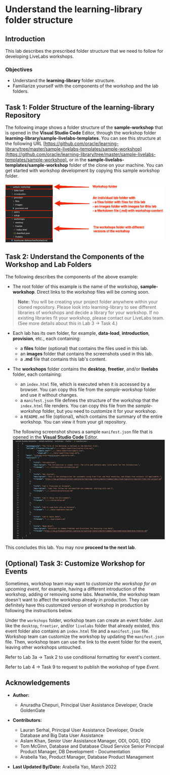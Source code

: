 # Understand the learning-library folder structure

## Introduction

This lab describes the prescribed folder structure that we need to follow for developing LiveLabs workshops.

### Objectives

* Understand the **learning-library** folder structure.
* Familiarize yourself with the components of the workshop and the lab folders.

## Task 1: Folder Structure of the learning-library Repository

The following image shows a folder structure of the **sample-workshop** that is opened in the **Visual Studio Code** Editor, through the workshop folder **learning-library/sample-livelabs-templates**. You can see this structure at the following URL [https://github.com/oracle/learning-library/tree/master/sample-livelabs-templates/sample-workshop](https://github.com/oracle/learning-library/tree/master/sample-livelabs-templates/sample-workshop), or in the **sample-livelabs-templates/sample-workshop** folder of the clone on your machine. You can get started with workshop development by copying this sample workshop folder.

![](./images/sample-workshop-structure.png " ")

## Task 2: Understand the Components of the Workshop and Lab Folders
  The following describes the components of the above example:
  * The root folder of this example is the name of the workshop, **sample-workshop**. Direct links to the workshop files will be coming soon.

>**Note:** You will be creating your project folder anywhere within your cloned repository. Please look into learning-library to see different libraries of workshops and decide a library for your workshop. If no existing libraries fit your workshop, please contact our LiveLabs team. (See more details about this in Lab 3 → Task 4.)

  * Each lab has its own folder, for example, **data-load**, **introduction**, **provision**, etc., each containing:
    * a **files** folder (optional) that contains the files used in this lab.
    * an **images** folder that contains the screenshots used in this lab.
    * a **.md** file that contains this lab's content.
  * The **workshops** folder contains the **desktop**, **freetier**, and/or **livelabs** folder, each containing:
    * an `index.html` file, which is executed when it is accessed by a browser. You can copy this file from the *sample-workshop* folder and use it without changes.
    * a `manifest.json` file defines the structure of the workshop that the `index.html` file renders. You can copy this file from the *sample-workshop* folder, but you need to customize it for your workshop.
    * a `README.md` file (optional), which contains the summary of the entire workshop. You can view it from your git repository.

    The following screenshot shows a sample `manifest.json` file that is opened in the **Visual Studio Code** Editor.
    ![](./images/manifest.png " ")

This concludes this lab. You may now **proceed to the next lab**.

## (Optional) Task 3: Customize Workshop for Events

Sometimes, workshop team may want to *customize the workshop for an upcoming event*, for example, having a different introduction of the workshop, adding or removing some labs. Meanwhile, the workshop team doesn't want to affect the workshop already in production. They can definitely have this customized version of workshop in production by following the instructions below.

Under the `workshops` folder, workshop team can create an event folder. Just like the `desktop`, `freetier`, and/or `livelabs` folder that already existed, this event folder also contains an `index.html` file and a `manifest.json` file. Workshop team can customize the workshop by updating the `manifest.json` file. Then, workshop team can use the link to the event folder for the event, leaving other workshops untouched.

Refer to Lab 3a -> Task 2 to use conditional formatting for event's content.

Refer to Lab 4 -> Task 9 to request to publish the workshop of type *Event*.

## Acknowledgements

* **Author:**
    * Anuradha Chepuri, Principal User Assistance Developer, Oracle GoldenGate
* **Contributors:**
    * Lauran Serhal, Principal User Assistance Developer, Oracle Database and Big Data User Assistance
    * Aslam Khan, Senior User Assistance Manager, ODI, OGG, EDQ
    * Tom McGinn, Database and Database Cloud Service Senior Principal Product Manager, DB Development - Documentation
    * Arabella Yao, Product Manager, Database Product Management

* **Last Updated By/Date:** Arabella Yao, March 2022
